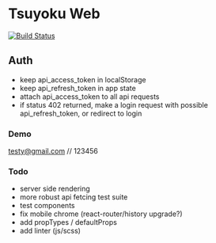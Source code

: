 # Tsuyoku Web #
[![Build Status](https://travis-ci.org/jrogozen/tsuyoku-web.svg?branch=master)](https://travis-ci.org/jrogozen/tsuyoku-web)

## Auth ##
- keep api_access_token in localStorage
- keep api_refresh_token in app state
- attach api_access_token to all api requests
- if status 402 returned, make a login request with possible api_refresh_token, or redirect to login

### Demo ###
testy@gmail.com // 123456

### Todo ###
- server side rendering
- more robust api fetcing test suite
- test components
- fix mobile chrome (react-router/history upgrade?)
- add propTypes / defaultProps
- add linter (js/scss)